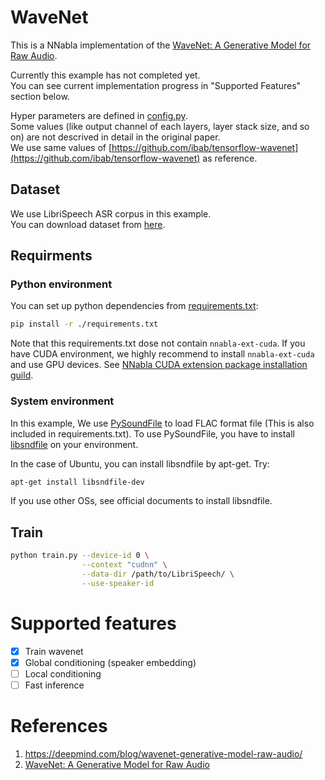# WaveNet

This is a NNabla implementation of the [WaveNet: A Generative Model for Raw Audio](https://arxiv.org/abs/1609.03499).

Currently this example has not completed yet.  
You can see current implementation progress in "Supported Features" section below.

Hyper parameters are defined in [config.py](./config.py).  
Some values (like output channel of each layers, layer stack size, and so on) are not descrived in detail in the original paper.  
We use same values of [https://github.com/ibab/tensorflow-wavenet](https://github.com/ibab/tensorflow-wavenet) as reference.

## Dataset

We use LibriSpeech ASR corpus in this example.  
You can download dataset from [here](http://www.openslr.org/12/).


## Requirments
### Python environment
You can set up python dependencies from [requirements.txt](./requirements.txt):

```bash
pip install -r ./requirements.txt
```
Note that this requirements.txt dose not contain `nnabla-ext-cuda`.
If you have CUDA environment, we highly recommend to install `nnabla-ext-cuda` and use GPU devices.
See [NNabla CUDA extension package installation guild](https://nnabla.readthedocs.io/en/latest/python/pip_installation_cuda.html).

### System environment
In this example, We use [PySoundFile](https://pysoundfile.readthedocs.io/en/latest/) to load FLAC format file
(This is also included in requirements.txt).
To use PySoundFile, you have to install [libsndfile](http://www.mega-nerd.com/libsndfile/) on your environment.

In the case of Ubuntu, you can install libsndfile by apt-get. Try:
```bash
apt-get install libsndfile-dev
```
If you use other OSs, see official documents to install libsndfile.

## Train
```bash
python train.py --device-id 0 \
                --context "cudnn" \
                --data-dir /path/to/LibriSpeech/ \
                --use-speaker-id
```

# Supported features
- [x] Train wavenet
- [x] Global conditioning (speaker embedding)
- [ ] Local conditioning
- [ ] Fast inference

# References

1. https://deepmind.com/blog/wavenet-generative-model-raw-audio/
2. [WaveNet: A Generative Model for Raw Audio](https://arxiv.org/abs/1609.03499)
